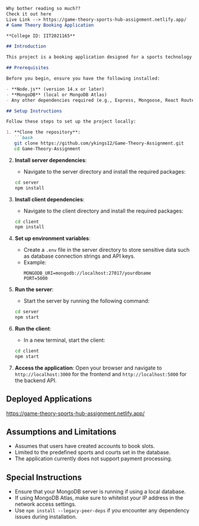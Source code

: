 


```markdown
Why bother reading so much??
Check it out here
Live Link --> https://game-theory-sports-hub-assignment.netlify.app/
# Game Theory Booking Application

**College ID: IIT2021165**

## Introduction

This project is a booking application designed for a sports technology company's operations team. It enables users to check availability for various sports courts and book slots efficiently. The application consists of a client built with React and a server built with Node.js, Express, and MongoDB.

## Prerequisites

Before you begin, ensure you have the following installed:

- **Node.js** (version 14.x or later)
- **MongoDB** (local or MongoDB Atlas)
- Any other dependencies required (e.g., Express, Mongoose, React Router, etc.)

## Setup Instructions

Follow these steps to set up the project locally:

1. **Clone the repository**:
   ```bash
   git clone https://github.com/ykings12/Game-Theory-Assignment.git
   cd Game-Theory-Assignment
   ```

2. **Install server dependencies**:
   - Navigate to the server directory and install the required packages:
   ```bash
   cd server
   npm install
   ```

3. **Install client dependencies**:
   - Navigate to the client directory and install the required packages:
   ```bash
   cd client
   npm install
   ```

4. **Set up environment variables**:
   - Create a `.env` file in the server directory to store sensitive data such as database connection strings and API keys.
   - Example:
     ```plaintext
     MONGODB_URI=mongodb://localhost:27017/yourdbname
     PORT=5000
     ```

5. **Run the server**:
   - Start the server by running the following command:
   ```bash
   cd server
   npm start
   ```

6. **Run the client**:
   - In a new terminal, start the client:
   ```bash
   cd client
   npm start
   ```

7. **Access the application**: Open your browser and navigate to `http://localhost:3000` for the frontend and `http://localhost:5000` for the backend API.

## Deployed Applications

https://game-theory-sports-hub-assignment.netlify.app/

## Assumptions and Limitations

- Assumes that users have created accounts to book slots.
- Limited to the predefined sports and courts set in the database.
- The application currently does not support payment processing.

## Special Instructions

- Ensure that your MongoDB server is running if using a local database.
- If using MongoDB Atlas, make sure to whitelist your IP address in the network access settings.
- Use `npm install --legacy-peer-deps` if you encounter any dependency issues during installation.



